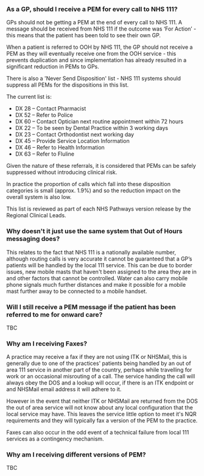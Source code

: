 ### As a GP, should I receive a PEM for every call to NHS 111?

GPs should not be getting a PEM at the end of every call to NHS 111. A message should be received from NHS 111 if the outcome was ‘For Action’ - this means that the patient has been told to see their own GP.

When a patient is referred to OOH by NHS 111, the GP should not receive a PEM as they will eventually receive one from the OOH service - this prevents duplication and since implementation has already resulted in a significant reduction in PEMs to GPs.

There is also a 'Never Send Disposition' list - NHS 111 systems should suppress all PEMs for the dispositions in this list.

The current list is:

* DX 28 – Contact Pharmacist
* DX 52 – Refer to Police
* DX 60 – Contact Optician next routine appointment within 72 hours
* DX 22 – To be seen by Dental Practice within 3 working days
* DX 23 – Contact Orthodontist next working day
* DX 45 – Provide Service Location Information
* DX 46 – Refer to Health Information
* DX 63 – Refer to Fluline

Given the nature of these referrals, it is considered that PEMs can be safely suppressed without introducing clinical risk.

In practice the proportion of calls which fall into these disposition categories is small (approx. 1.9%) and so the reduction impact on the overall system is also low.

This list is reviewed as part of each NHS Pathways version release by the Regional Clinical Leads.


### Why doesn't it just use the same system that Out of Hours messaging does?

This relates to the fact that NHS 111 is a nationally available number, although routing calls is very accurate it cannot be guaranteed that a GP’s patients will be handled by the local 111 service. This can be due to border issues, new mobile masts that haven't been assigned to the area they are in and other factors that cannot be controlled. Water can also carry mobile phone signals much further distances and make it possible for a mobile mast further away to be connected to a mobile handset.


### Will I still receive a PEM message if the patient has been referred to me for onward care?
TBC

### Why am I receiving Faxes?

A practice may receive a fax if they are not using ITK or NHSMail, this is generally due to one of the practices' patients being handled by an out of area 111 service in another part of the country, perhaps while travelling for work or an occasional misrouting of a call. The service handing the call will always obey the DOS and a lookup will occur, if there is an ITK endpoint or and NHSMail email address it will adhere to it.

However in the event that neither ITK or NHSMail are returned from the DOS the out of area service will not know about any local configuration that the local service may have. This leaves the service little option to meet it's NQR requirements and they will typically fax a version of the PEM to the practice.

Faxes can also occur in the odd event of a technical failure from local 111 services as a contingency mechanism.

### Why am I receiving different versions of PEM?
TBC
